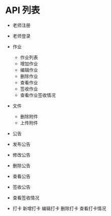# API 列表


* 老师注册

* 老师登录

* 作业
  * 作业列表
  * 增加作业
  * 编辑作业
  * 删除作业
  * 查看作业
  * 签收作业
  * 查看作业签收情况

* 文件
  * 删除附件
  * 上传附件

* 公告
 * 发布公告
 * 修改公告
 * 删除公告
 * 查看公告
 * 签收公告
 * 查看签收情况

* 打卡
    新增打卡
    编辑打卡
    删除打卡
    查看打卡情况

